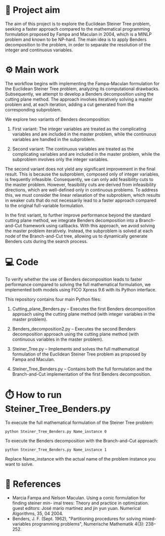 # 🧮 Project aim 
The aim of this project is to explore the Euclidean Steiner Tree problem, seeking a faster approach compared to the mathematical programming formulation proposed by Fampa and Maculan in 2004, which is a MINLP problem and known to be NP-hard.
The main idea is to apply Benders decomposition to the problem, in order to separate the resolution of the integer and continuous variables.

# ⚙️ Main work
The workflow begins with implementing the Fampa-Maculan formulation for the Euclidean Steiner Tree problem, analyzing its computational drawbacks.
Subsequently, we attempt to develop a Benders decomposition using the cutting plane method. The approach involves iteratively solving a master problem and, at each iteration, adding a cut generated from the corresponding subproblem.

We explore two variants of Benders decomposition:

1. First variant: The integer variables are treated as the complicating variables and are included in the master problem, while the continuous variables are handled in the subproblem.

2. Second variant: The continuous variables are treated as the complicating variables and are included in the master problem, while the subproblem involves only the integer variables.

The second variant does not yield any significant improvement in the final result. This is because the subproblem, composed only of integer variables, is frequently infeasible. Consequently, we can only add feasibility cuts to the master problem. However, feasibility cuts are derived from infeasibility directions, which are well-defined only in continuous problems. To address this, we must consider the linear relaxation of the subproblem, which results in weaker cuts that do not necessarily lead to a faster approach compared to the original full-variable formulation.

In the first variant, to further improve performance beyond the standard cutting plane method, we integrate Benders decomposition into a Branch-and-Cut framework using callbacks. With this approach, we avoid solving the master problem iteratively. Instead, the subproblem is solved at each node of the Branch-and-Cut tree, allowing us to dynamically generate Benders cuts during the search process.



# 💻 Code
To verify whether the use of Benders decomposition leads to faster performance compared to solving the full mathematical formulation, we implemented both models using FICO Xpress 9.6 with its Python interface.

This repository contains four main Python files:

1. Cutting_plane_Benders.py – Executes the first Benders decomposition approach using the cutting plane method (with integer variables in the master problem).

2. Benders_decomposition2.py – Executes the second Benders decomposition approach using the cutting plane method (with continuous variables in the master problem).

3. Steiner_Tree.py – Implements and solves the full mathematical formulation of the Euclidean Steiner Tree problem as proposed by Fampa and Maculan.

4. Steiner_Tree_Benders.py – Contains both the full formulation and the Branch-and-Cut implementation of the first Benders decomposition.

# ⏱️ How to run Steiner_Tree_Benders.py
To execute the full mathematical formulation of the Steiner Tree problem:
```
python Steiner_Tree_Benders.py Name_instance 0
```
To execute the Benders decomposition with the Branch-and-Cut approach:
```
python Steiner_Tree_Benders.py Name_instance 1
```
Replace Name_instance with the actual name of the problem instance you want to solve.

# 🧷 References
- Marcia Fampa and Nelson Maculan. Using a conic formulation for finding steiner min-
imal trees: Theory and practice in optimization. guest editors: José mario martínez
and jin yun yuan. Numerical Algorithms, 35, 04 2004.
- Benders, J. F. (Sept. 1962), "Partitioning procedures for solving mixed-variables programming problems", Numerische Mathematik 4(3): 238–252.
